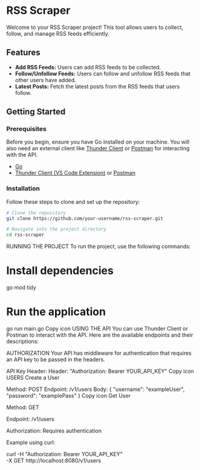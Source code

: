# RSS Scraper

Welcome to your RSS Scraper project! This tool allows users to collect, follow, and manage RSS feeds efficiently.

## Features

- **Add RSS Feeds:** Users can add RSS feeds to be collected.
- **Follow/Unfollow Feeds:** Users can follow and unfollow RSS feeds that other users have added.
- **Latest Posts:** Fetch the latest posts from the RSS feeds that users follow.

## Getting Started

### Prerequisites

Before you begin, ensure you have Go installed on your machine. You will also need an external client like [Thunder Client](https://www.thunderclient.io/) or [Postman](https://www.postman.com/) for interacting with the API.

- [Go](https://golang.org/doc/install)
- [Thunder Client (VS Code Extension)](https://www.thunderclient.io/) or [Postman](https://www.postman.com/)

### Installation

Follow these steps to clone and set up the repository:

```bash
# Clone the repository
git clone https://github.com/your-username/rss-scraper.git

# Navigate into the project directory
cd rss-scraper
```


RUNNING THE PROJECT
To run the project, use the following commands:

# Install dependencies
go mod tidy

# Run the application
go run main.go
Copy icon
USING THE API
You can use Thunder Client or Postman to interact with the API. Here are the available endpoints and their descriptions:

AUTHORIZATION
Your API has middleware for authentication that requires an API key to be passed in the headers.

API Key Header:
Header: "Authorization: Bearer YOUR_API_KEY"
Copy icon
USERS
Create a User

Method: POST
Endpoint: /v1/users
Body:
{
  "username": "exampleUser",
  "password": "examplePass"
}
Copy icon
Get User

Method: GET

Endpoint: /v1/users

Authorization: Requires authentication

Example using curl:

curl -H "Authorization: Bearer YOUR_API_KEY" \
     -X GET http://localhost:8080/v1/users
